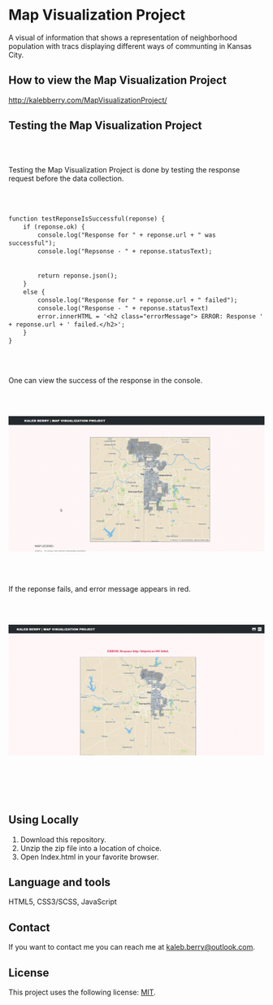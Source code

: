 # Map Visualization Project

A visual of information that shows a representation of neighborhood population with tracs displaying different ways of communting in Kansas City.


## How to view the Map Visualization Project

<http://kalebberry.com/MapVisualizationProject/>


## Testing the Map Visualization Project

<br>
<br>

Testing the Map Visualization Project is done by testing the
response request before the data collection.

<br>
<br>

```
function testReponseIsSuccessful(reponse) {
    if (reponse.ok) {
        console.log("Response for " + reponse.url + " was successful");
        console.log("Repsonse - " + reponse.statusText);


        return reponse.json();
    }
    else {
        console.log("Response for " + reponse.url + " failed");
        console.log("Response - " + reponse.statusText)
        error.innerHTML = '<h2 class="errorMessage"> ERROR: Response ' + reponse.url + ' failed.</h2>';
    }
}
```

<br>
<br>


One can view the success of the response in the console. 

<br>
<br>

![image](https://raw.githubusercontent.com/Sorumeiji/MapVisualizationProject/master/images/NrSqIRx7Ie.gif)

<br>
<br>

If the reponse fails, and error message appears in red.

<br>
<br>

![image](https://raw.githubusercontent.com/Sorumeiji/MapVisualizationProject/master/images/DSxCHBWnv6.gif)


<br>
<br>
<br>
<br>

## Using Locally

1. Download this repository.
2. Unzip the zip file into a location of choice.
3. Open Index.html in your favorite browser.


## Language and tools

HTML5, CSS3/SCSS, JavaScript

## Contact

If you want to contact me you can reach me at <kaleb.berry@outlook.com>.

## License

This project uses the following license: [MIT](https://opensource.org/licenses/MIT).
